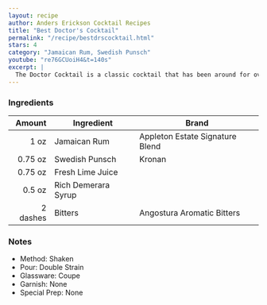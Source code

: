 ```yaml
---
layout: recipe
author: Anders Erickson Cocktail Recipes
title: "Best Doctor's Cocktail"
permalink: "/recipe/bestdrscocktail.html"
stars: 4
category: "Jamaican Rum, Swedish Punsch"
youtube: "re76GCUoiH4&t=140s"
excerpt: |
  The Doctor Cocktail is a classic cocktail that has been around for over a century. It's a simple yet refreshing drink that's perfect for any occasion.
---
```


### Ingredients

|   Amount | Ingredient          | Brand                           |
| -------: | ------------------- | ------------------------------- |
|     1 oz | Jamaican Rum        | Appleton Estate Signature Blend |
|  0.75 oz | Swedish Punsch      | Kronan                          |
|  0.75 oz | Fresh Lime Juice    |                                 |
|   0.5 oz | Rich Demerara Syrup |                                 |
| 2 dashes | Bitters             | Angostura Aromatic Bitters      |

### Notes

- Method: Shaken
- Pour: Double Strain
- Glassware: Coupe
- Garnish: None
- Special Prep: None

